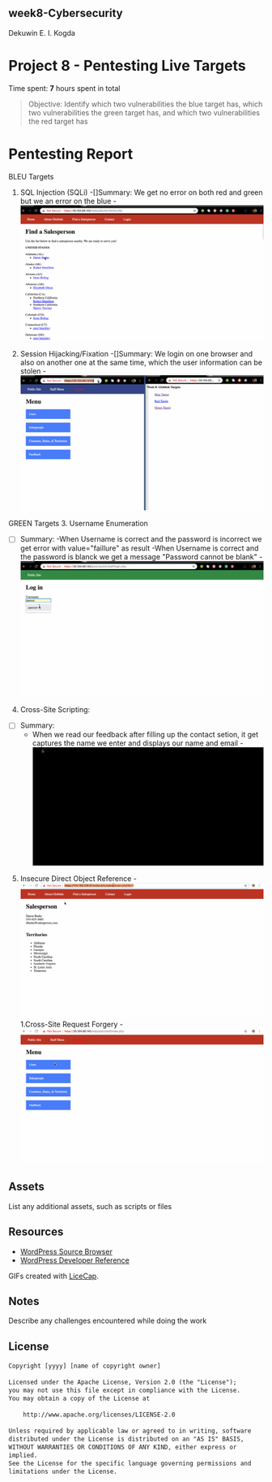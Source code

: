 ## week8-Cybersecurity
Dekuwin E. I. Kogda

# Project 8 - Pentesting Live Targets

Time spent: **7** hours spent in total

> Objective: Identify which two vulnerabilities the blue target has, which two vulnerabilities the green target has, and which two vulnerabilities the red target has

# Pentesting Report
BLEU Targets
1.  SQL Injection (SQLi)
  -[]Summary: We get no error on both red and green but we an error on the blue
  -![](week8B.gif)
  
2. Session Hijacking/Fixation
  -[]Summary: We login on one browser and also on another one at the same time, which the user information can be stolen
  -![](week8B2.gif)

GREEN Targets
3. Username Enumeration
  - [ ] Summary: 
      -When Username is correct and the password is incorrect we get error with value="faillure" as result
      -When Username is correct and the password is blanck we get a message "Password cannot be blank"
  -![](week8G.gif)

4. Cross-Site Scripting:
  - [ ] Summary: 
    - When we read our feedback after filling up the contact setion, it get captures the name we enter and displays our name and email
   -![](week8G2.gif)
5. Insecure Direct Object Reference 
   -![](week8E.gif)
 1.Cross-Site Request Forgery
  -![](week8R1.gif)

## Assets

List any additional assets, such as scripts or files

## Resources

- [WordPress Source Browser](https://core.trac.wordpress.org/browser/)
- [WordPress Developer Reference](https://developer.wordpress.org/reference/)

GIFs created with [LiceCap](http://www.cockos.com/licecap/).

## Notes

Describe any challenges encountered while doing the work

## License

    Copyright [yyyy] [name of copyright owner]

    Licensed under the Apache License, Version 2.0 (the "License");
    you may not use this file except in compliance with the License.
    You may obtain a copy of the License at

        http://www.apache.org/licenses/LICENSE-2.0

    Unless required by applicable law or agreed to in writing, software
    distributed under the License is distributed on an "AS IS" BASIS,
    WITHOUT WARRANTIES OR CONDITIONS OF ANY KIND, either express or implied.
    See the License for the specific language governing permissions and
    limitations under the License.

